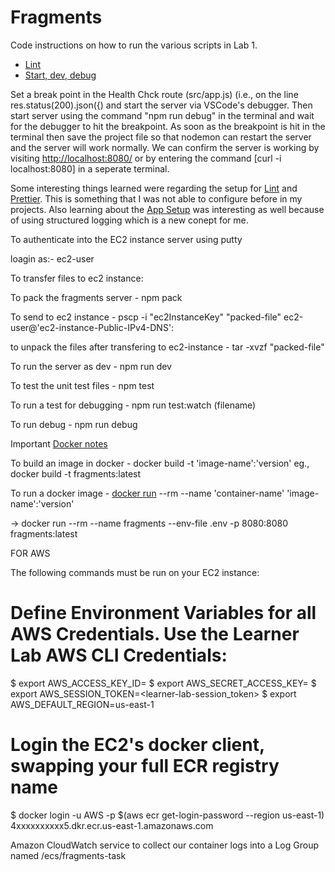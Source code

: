 # Fragments

Code instructions on how to run the various scripts in Lab 1.

- [Lint](https://github.com/humphd/cloud-computing-for-programmers-winter-2024/blob/main/labs/lab-01/README.md#eslint-setup)
- [Start, dev, debug](https://github.com/humphd/cloud-computing-for-programmers-winter-2024/blob/main/labs/lab-01/README.md#express-server-setup)

Set a break point in the Health Chck route (src/app.js) (i.e., on the line res.status(200).json({) and start the server via VSCode's debugger. Then start server using the command "npm run debug" in the terminal and wait for the debugger to hit the breakpoint. As soon as the breakpoint is hit in the terminal then save the project file so that nodemon can restart the server and the server will work normally. We can confirm the server is working by visiting [http://localhost:8080/](http://localhost:8080/) or by entering the command [curl -i localhost:8080] in a seperate terminal.

Some interesting things learned were regarding the setup for [Lint](https://github.com/humphd/cloud-computing-for-programmers-winter-2024/blob/main/labs/lab-01/README.md#eslint-setup) and [Prettier](https://github.com/humphd/cloud-computing-for-programmers-winter-2024/blob/main/labs/lab-01/README.md#prettier-setup). This is something that I was not able to configure before in my projects. Also learning about the [App Setup](https://github.com/humphd/cloud-computing-for-programmers-winter-2024/blob/main/labs/lab-01/README.md#express-app-setup) was interesting as well because of using structured logging which is a new conept for me.

<!-- More updates coming to this doc -->

To authenticate into the EC2 instance server using putty

loagin as:- ec2-user

To transfer files to ec2 instance:

To pack the fragments server - npm pack

To send to ec2 instance - pscp -i "ec2InstanceKey" "packed-file" ec2-user@'ec2-instance-Public-IPv4-DNS':

to unpack the files after transfering to ec2-instance - tar -xvzf "packed-file"

To run the server as dev - npm run dev

To test the unit test files - npm test

To run a test for debugging - npm run test:watch (filename)

To run debug - npm run debug

Important [Docker notes](https://github.com/humphd/cloud-computing-for-programmers-winter-2024/blob/main/weeks/week-05/discussion.md)

To build an image in docker - docker build -t 'image-name':'version'
eg., docker build -t fragments:latest

To run a docker image - [docker run](https://docs.docker.com/engine/reference/commandline/container_run/) --rm --name 'container-name' 'image-name':'version'

-> docker run --rm --name fragments --env-file .env -p 8080:8080 fragments:latest

FOR AWS

The following commands must be run on your EC2 instance:

# Define Environment Variables for all AWS Credentials. Use the Learner Lab AWS CLI Credentials:

$ export AWS_ACCESS_KEY_ID=<learner-lab-access-key-id>
$ export AWS_SECRET_ACCESS_KEY=<learner-lab-secret-access-key>
$ export AWS_SESSION_TOKEN=<learner-lab-session_token>
$ export AWS_DEFAULT_REGION=us-east-1

# Login the EC2's docker client, swapping your full ECR registry name

$ docker login -u AWS -p $(aws ecr get-login-password --region us-east-1) 4xxxxxxxxxx5.dkr.ecr.us-east-1.amazonaws.com

Amazon CloudWatch service to collect our container logs into a Log Group named /ecs/fragments-task
